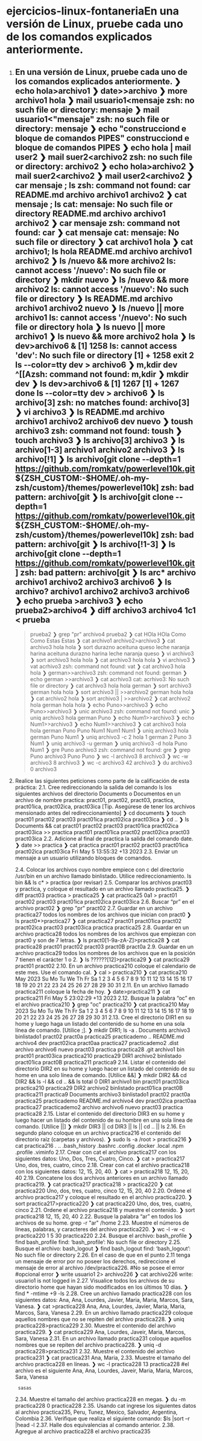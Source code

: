 # ejercicios-linux-fontaneriaEn una versión de Linux, pruebe cada uno de los comandos explicados anteriormente.
1. En una versión de Linux, pruebe cada uno de los comandos explicados anteriormente.
    ❯ echo hola>archivo1
    ❯ date>>archivo
    ❯ more archivo1
    hola
    ❯ mail usuario1<mensaje
    zsh: no such file or directory: mensaje
    ❯ mail usuario1<"mensaje"
    zsh: no such file or directory: mensaje
    ❯ echo "construcciond e bloque de comandos PIPES"
    construcciond e bloque de comandos PIPES
    ❯ echo hola | mail user2
    ❯ mail suer2<archivo2
    zsh: no such file or directory: archivo2
    ❯ echo hola>archivo2
    ❯ mail suer2<archivo2
    ❯ mail user2<archivo2
    ❯ car mensaje ; ls
    zsh: command not found: car
    README.md  archivo  archivo1  archivo2
    ❯ cat mensaje ; ls
    cat: mensaje: No such file or directory
    README.md  archivo  archivo1  archivo2
    ❯ car mensaje
    zsh: command not found: car
    ❯ cat mensaje
    cat: mensaje: No such file or directory
    ❯ cat archivo1
    hola
    ❯ cat archivo1; ls
    hola
    README.md  archivo  archivo1  archivo2
    ❯ ls /nuevo && more archivo2
    ls: cannot access '/nuevo': No such file or directory
    ❯ mkdir nuevo
    ❯ ls /nuevo && more archivo2
    ls: cannot access '/nuevo': No such file or directory
    ❯ ls
    README.md  archivo  archivo1  archivo2  nuevo
    ❯ ls /nuevo || more archivo1
    ls: cannot access '/nuevo': No such file or directory
    hola
    ❯ ls nuevo || more archivo1
    ❯ ls nuevo && more archivo2
    hola
    ❯ ls dev>archivo6 &
    [1] 1258
    ls: cannot access 'dev': No such file or directory
    [1]  + 1258 exit 2     ls --color=tty dev > archivo6
    ❯ m,kdir dev
    ^[[Azsh: command not found: m,kdir
    ❯ mkdir dev
    ❯ ls dev>archivo6 &
    [1] 1267
    [1]  + 1267 done       ls --color=tty dev > archivo6
    ❯ ls archivo[3]
    zsh: no matches found: archivo[3]
    ❯ vi archivo3
    ❯ ls
    README.md  archivo  archivo1  archivo2  archivo6  dev  nuevo
    ❯ toush archivo3
    zsh: command not found: toush
    ❯ touch archivo3
    ❯ ls archivo[3]
    archivo3
    ❯ ls archivo[1-3]
    archivo1  archivo2  archivo3
    ❯ ls archivo[!1]
    ❯ ls archivo[git clone --depth=1 https://github.com/romkatv/powerlevel10k.git ${ZSH_CUSTOM:-$HOME/.oh-my-zsh/custom}/themes/powerlevel10k]
    zsh: bad pattern: archivo[git
    ❯ ls archivo[git clone --depth=1 https://github.com/romkatv/powerlevel10k.git ${ZSH_CUSTOM:-$HOME/.oh-my-zsh/custom}/themes/powerlevel10k]
    zsh: bad pattern: archivo[git
    ❯ ls archivo[!1-3]
    ❯ ls archivo[git clone --depth=1 https://github.com/romkatv/powerlevel10k.git]
    zsh: bad pattern: archivo[git
    ❯ ls arc*
    archivo  archivo1  archivo2  archivo3  archivo6
    ❯ ls archivo?
    archivo1  archivo2  archivo3  archivo6
    ❯ echo prueba >archivo3
    ❯ echo prueba2>archivo4
    ❯ diff archivo3 archivo4
    1c1
    < prueba
    ---
    > prueba2
    ❯ grep "pr" archivo4
    prueba2
    ❯ cat
        HOla
    HOla
    Como
    Como
    Estas
    Estas
    ❯ cat archivo1 archivo2>archivo3
    ❯ cat archivo3
    hola
    hola
    ❯ sort
        durazno
    aceituna
    queso
    leche
    naranja
    harina
    aceituna
    durazno
    harina
    leche
    naranja
    queso
    ❯ vi archivo3
    ❯ sort archivo3
    hola
    hola
    ❯ cat archivo3
    hola
    hola
    ❯ vi archivo3
    ❯ vat acrhivo3
    zsh: command not found: vat
    ❯ cat archivo3
    hola
    hola
    ❯ german>>archivo3
    zsh: command not found: german
    ❯ echo german >>archivo3
    ❯ cat acrhivo3
    cat: acrhivo3: No such file or directory
    ❯ cat archivo3
    hola
    hola
    german
    ❯ sort archivo3
    german
    hola
    hola
    ❯ sort archivo3 || >>archivo2
    german
    hola
    hola
    ❯ cat archivo2
    hola
    ❯ sort archivo3 | >>archivo2
    ❯ cat archivo2
    hola
    german
    hola
    hola
    ❯ echo Puno>>archivo3
    ❯ echo Puno>>archivo3
    ❯ unic archivo3
    zsh: command not found: unic
    ❯ uniq archivo3
    hola
    german
    Puno
    ❯ echo Num1>>archivo3
    ❯ echo Num1>>archivo3
    ❯ echo Num1>>archivo3
    ❯ cat archivo3
    hola
    hola
    german
    Puno
    Puno
    Num1
    Num1
    Num1
    ❯ uniq archivo3
    hola
    german
    Puno
    Num1
    ❯ uniq archivo3 -c
        2 hola
        1 german
        2 Puno
        3 Num1
    ❯ uniq archivo3 -u
    german
    ❯ uniq archivo3 -d
    hola
    Puno
    Num1
    ❯ gre Puno archivo3
    zsh: command not found: gre
    ❯ grep Puno archivo3
    Puno
    Puno
    ❯ wc  -l archivo3
    8 archivo3
    ❯ wc  -w archivo3
    8 archivo3
    ❯ wc  -c archivo3
    42 archivo3
    ❯ du archivo3
    0       archivo3
2. Realice las siguientes peticiones como parte de la calificación de esta práctica:
    2.1. Cree redireccionando la salida del comando ls los siguientes archivos del directorio Documents o Documentos en un archivo de nombre practica:
    pract01, pract02, pract03, practica, pract01ica, pract02ica, pract03ica
    [Tip. Asegúrese de tener los archivos mensionado antes del redireccionamiento]
        ❯ cd documents
        ❯ touch pract01 pract02 pract03 pract01ica pract02ica pract03ica
        ❯ cd ..
        ❯ ls Documents && cat pract01 pract02 pract03 pract01ica pract02ica pract03ica >> practica
        pract01  pract01ica  pract02  pract02ica  pract03  pract03ica
    2.2. Adicione al final de practica la salida del comando date.
        ❯ date >> practica
        ❯ cat practica
        pract01 pract02 pract03 pract01ica pract02ica pract03ica
        Fri May  5 13:55:32 +13 2023
    2.3. Enviar un mensaje a un usuario utilizando bloques de comandos.

    2.4. Colocar los archivos cuyo nombre empiece con c del directorio /usr/bin en un archivo llamado binlistado. Utilice redireccionamiento.
        ls bin && ls c* > practica 
        (por revisar)
    2.5. Comparar los archivos pract03 y practica, y coloque el resultado en un archivo llamado practica25.
        ❯ diff pract03 practica > practica25
        ❯ cat practica25
        0a1
        > pract01 pract02 pract03 pract01ica pract02ica pract03ica
    2.6. Buscar “pr” en el archivo pract02
        ❯ grep "pr" pract02
    2.7. Guardar en un archivo practica27 todos los nombres de los archivos que inician con pract0
        ❯ ls pract0*>practica27
        ❯ cat practica27
        pract01
        pract01ica
        pract02
        pract02ica
        pract03
        pract03ica
        practica
        practica25
    2.8. Guardar en un archivo practica28 todos los nombres de los archivos que empiezan con pract0 y son de 7 letras.
        ❯ ls pract0[1-9a-zA-Z]>practica28
        ❯ cat practica28
        pract01
        pract02
        pract03
        pract0B
        pract0a
    2.9. Guardar en un archivo practica29 todos los nombres de los archivos que en la posición 7 tienen el carácter 1 o 2.
        ❯ ls ??????[12]>practica29
        ❯ cat practica29
        pract01
        pract02
    2.10. En un archivo practica210 coloque el calendario de este mes. Use el comando cal.
        ❯ cal > practica210
        ❯ cat practica210
            May 2023
        Su Mo Tu We Th Fr Sa
            1  2  3  4  5  6
        7  8  9 10 11 12 13
        14 15 16 17 18 19 20
        21 22 23 24 25 26 27
        28 29 30 31
    2.11. En un archivo llamado practica211 coloque la fecha de hoy.
        ❯ date>practica211
        ❯ cat practica211
        Fri May  5 23:02:29 +13 2023
    2.12. Busque la palabra “oc” en el archivo practica210
        ❯ grep "oc" practica210
        ❯ cat practica210
            May 2023
        Su Mo Tu We Th Fr Sa
            1  2  3  4  5  6
        7  8  9 10 11 12 13
        14 15 16 17 18 19 20
        21 22 23 24 25 26 27
        28 29 30 31
    2.13. Cree el directorio DIR1 en su home y luego haga un listado del contenido de su home en una sola línea de comando. [Utilice ;].
        ❯ mkdir DIR1; ls -a
        .      Documents  archivo3    binlistado1  pract02     pract0a      practica25  practicademo
        ..     README.md  archivo4    dev          pract02ica  pract0aa     practica27  practicademo2
        .dist  archivo    archivo6    nuevo        pract03     practica     practica28
        .git   archivo1   bin         pract01      pract03ica  practica210  practica29
        DIR1   archivo2   binlistado  pract01ica   pract0B     practica211  practica9
    2.14. Listar el contenido del directorio DIR2 en su home y luego hacer un listado del contenido de su home en una solo línea de comando. [Utilice &&]
        ❯ mkdir DIR2 && cd DIR2 && ls -l && cd .. && ls
        total 0
        DIR1       archivo1  bin          pract01     pract03ica  practica210  practica29
        DIR2       archivo2  binlistado   pract01ica  pract0B     practica211  practica9
        Documents  archivo3  binlistado1  pract02     pract0a     practica25   practicademo
        README.md  archivo4  dev          pract02ica  pract0aa    practica27   practicademo2
        archivo    archivo6  nuevo        pract03     practica    practica28
    2.15. Listar el contenido del directorio DIR3 en su home y luego hacer un listado del contenido de su hombre en una sola línea de comando. [Utilice ||]
        ❯ mkdir DIR3 || cd DIR3 || ls || cd .. || ls
    2.16. En segundo plano coloque en un archivo practica216 el contenido del directorio raíz (carpetas y archivos).
        ❯ sudo ls -a /root > practica216
        ❯ cat practica216
        .
        ..
        .bash_history
        .bashrc
        .config
        .docker
        .local
        .npm
        .profile
        .viminfo
    2.17. Crear con cat el archivo practica217 con los siguientes datos: Uno, Dos, Tres, Cuatro, Cinco.
        ❯ cat > practica217
        Uno, dos, tres, cuatro, cinco
    2.18. Crear con cat el archivo practica218 con los siguientes datos: 12, 15, 20, 40.
        ❯ cat > practica218
        12, 15, 20, 40
    2.19. Concatene los dos archivos anteriores en un archivo llamado practica219.
        ❯ cat practica217 practica218 > practica220
        ❯ cat practica220
        Uno, dos, tres, cuatro, cinco
        12, 15, 20, 40
    2.20. Ordene el archivo practica217 y coloque el resultado en el archivo practica220.
        ❯ sort practica217>practica220
        ❯ cat practica220
        Uno, dos, tres, cuatro, cinco
    2.21. Ordene el archivo practica218 y muestre el contenido.
        ❯ sort practica218
        12, 15, 20, 40
    2.22. Busque la palabra “ar” en todos los archivos de su home.
        grep -r "ar" /home
    2.23. Muestre el números de líneas, palabras, y caracteres del archivo practica220.
        ❯ wc -l -w -c practica220
        1  5 30 practica220
    2.24. Busque el archivo: bash_profile
        ❯ find bash_profile
        find: ‘bash_profile’: No such file or directory
    2.25. Busque el archivo: bash_logout
        ❯ find bash_logout
        find: ‘bash_logout’: No such file or directory
    2.26. En el caso de que en el punto 2.11 tenga un mensaje de error por no poseer los derechos, redireccione el mensaje de error al archivo
    /dev/practica226.
        #No se posee el error
        #opcional error
        ❯ write usuario1 2> archivo226
        ❯ cat archivo226
        write: usuario1 is not logged in
    2.27. Visualice todos los archivos de su directorio home que hayan sido modificados en los últimos 10 días.
        ❯ find * -mtime +9 -ls
    2.28. Cree un archivo llamado practica228 con los siguientes datos: Ana, Ana, Lourdes, Javier, Maria, Maria, Marcos, Sara, Vanesa.
        ❯ cat >practica228
        Ana, Ana, Lourdes, Javier, Maria, Maria, Marcos, Sara, Vanesa
    2.29. En un archivo llamado practica229 coloque aquellos nombres que no se repiten del archivo practica228.
        ❯ uniq practica228>practica229
    2.30. Muestre el contenido del archivo practica229.
        ❯ cat practica229
        Ana,
        Lourdes,
        Javeir,
        Maria,
        Marcos,
        Sara,
        Vanesa
    2.31. En un archivo llamado practica231 coloque aquellos nombres que se repiten del archivo practica228.
        ❯ uniq -d practica228>practica231
    2.32. Muestre el contenido del archivo practica231
        ❯ cat practica231
        Ana,
        Maria,
    2.33. Muestre el tamaño del archivo practica228 en líneas.
        ❯ wc -l practica228
        13 practica228
        #el archivo es el siguiente
        Ana,
        Ana,
        Lourdes,
        Javeir,
        Maria,
        Maria,
        Marcos,
        Sara,
        Vanesa



        sasas
    2.34. Muestre el tamaño del archivo practica228 en megas.
        ❯ du -m practica228
        0       practica228
    2.35. Usando cat ingrese los siguientes datos al archivo practica235, Peru, Tunez, Mexico, Salvador, Argentina, Colombia
    2.36. Verifique que realiza el siguiente comando: $ls |sort –r |head -l
    2.37. Halle dos equivalencias al comando anterior.
    2.38. Agregue al archivo practica228 el archivo practica235